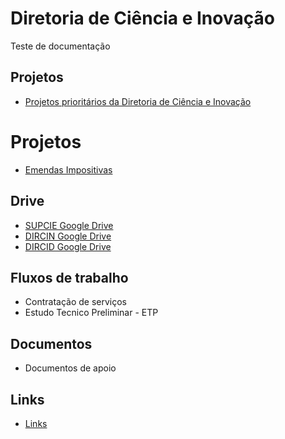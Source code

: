 # Diretoria de Ciência e Inovação

Teste de documentação

## Projetos

* [Projetos prioritários da Diretoria de Ciência e Inovação](https://docs.google.com/spreadsheets/d/1y7ZbGpRqC2dUMCzuE4HLHDAxrJFDSSFb5Z41NRRlJAg/edit#gid=1933083454)

# Projetos

* [Emendas Impositivas](projetos/emendas_impositivas.md)

## Drive

* [SUPCIE Google Drive](https://drive.google.com/drive/u/0/folders/1KOaDxXq7e4UBb-9N-QroTSx5yY_iYdM0)
* [DIRCIN Google Drive](https://drive.google.com/drive/folders/1y7ZbGpRqC2dUMCzuE4HLHDAxrJFDSSFb5Z41NRRlJAg)
* [DIRCID Google Drive](https://drive.google.com/drive/u/0/folders/1z4vryatT7I8SjOARQFG-cKT-pHRZAy58)

## Fluxos de trabalho

* Contratação de serviços
* Estudo Tecnico Preliminar - ETP

## Documentos

* Documentos de apoio

## Links

* [Links](links.md)

